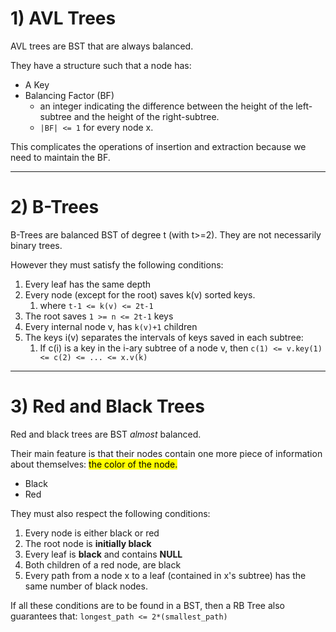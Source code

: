 # 1) AVL Trees
AVL trees are BST that are always balanced.

They have a structure such that a node has:
* A Key
* Balancing Factor (BF)
  * an integer indicating the difference between the height of the left-subtree and the height of the right-subtree.
  * `|BF| <= 1` for every node x.

This complicates the operations of insertion and extraction because
we need to maintain the BF.

---

# 2) B-Trees
B-Trees are balanced BST of degree t (with t>=2). They are not necessarily
binary trees. 

However they must satisfy the following conditions: 
1. Every leaf has the same depth
2. Every node (except for the root) saves k(v) sorted keys.
   1. where `t-1 <= k(v) <= 2t-1`
3. The root saves `1 >= n <= 2t-1` keys
4. Every internal node v, has `k(v)+1` children
5. The keys i(v) separates the intervals of keys saved in each subtree:
   1. If c(i) is a key in the i-ary subtree of a node v, then 
   `c(1) <= v.key(1) <= c(2) <= ... <= x.v(k)`

---

# 3) Red and Black Trees
Red and black trees are BST *almost* balanced.

Their main feature is that their nodes contain one more piece 
of information about themselves: <mark>the color of the node.</mark>
* Black 
* Red

They must also respect the following conditions:
1. Every node is either black or red
2. The root node is **initially black**
3. Every leaf is **black** and contains **NULL**
4. Both children of a red node, are black
5. Every path from a node x to a leaf (contained in x's subtree) has the
same number of black nodes.

If all these conditions are to be found in a BST, then a RB Tree also 
guarantees that: `longest_path <= 2*(smallest_path)` 